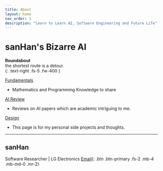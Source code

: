 ```yaml
---
title: About
layout: home
nav_order: 1
description: "Learn to Learn AI, Software Engineering and Future Life"
---
```


# **sanHan's Bizarre AI**
**Roundabout**  
the shortest route is a detour.    
{: .text-right .fs-5 .fw-400 }



[Fundamentals](/docs/fundamentals/)
  - Mathematics and Programming Knowledge to share

[AI Review](/docs/review/)
  - Reviews on AI papers which are academic intriguing to me.

[Design](/docs/design/)
  - This page is for my personal side projects and thoughts.


----
## sanHan

Software Researcher \| LG Electronics [Email](mailto:sangdo.han@lge.com){: .btn .btn-primary .fs-2 .mb-4 .mb-md-0 .mr-2}
